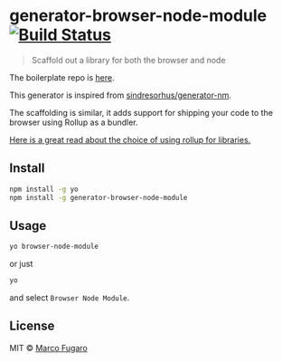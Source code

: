 # generator-browser-node-module [![Build Status][travis-image]][travis-url]
> Scaffold out a library for both the browser and node

The boilerplate repo is [here](https://github.com/marcofugaro/browser-node-module-boilerplate).

This generator is inspired from [sindresorhus/generator-nm](https://github.com/sindresorhus/generator-nm).

The scaffolding is similar, it adds support for shipping your code to the browser using Rollup as a bundler.

[Here is a great read about the choice of using rollup for libraries.](https://medium.com/webpack/webpack-and-rollup-the-same-but-different-a41ad427058c)

## Install

```bash
npm install -g yo
npm install -g generator-browser-node-module
```

## Usage

```bash
yo browser-node-module
```
or just
```bash
yo
```
and select `Browser Node Module`.

## License

MIT © [Marco Fugaro](marcofugaro.it)


[travis-image]: https://travis-ci.org/marcofugaro/generator-browser-node-module.svg?branch=master
[travis-url]: https://travis-ci.org/marcofugaro/generator-browser-node-module
